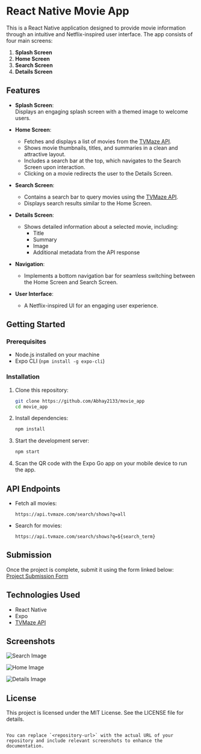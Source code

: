 # React Native Movie App  

This is a React Native application designed to provide movie information through an intuitive and Netflix-inspired user interface. The app consists of four main screens:  

1. **Splash Screen**  
2. **Home Screen**  
3. **Search Screen**  
4. **Details Screen**  

## Features  

- **Splash Screen**:  
  Displays an engaging splash screen with a themed image to welcome users.  

- **Home Screen**:  
  - Fetches and displays a list of movies from the [TVMaze API](https://api.tvmaze.com/search/shows?q=all).  
  - Shows movie thumbnails, titles, and summaries in a clean and attractive layout.  
  - Includes a search bar at the top, which navigates to the Search Screen upon interaction.  
  - Clicking on a movie redirects the user to the Details Screen.  

- **Search Screen**:  
  - Contains a search bar to query movies using the [TVMaze API](https://api.tvmaze.com/search/shows?q=${search_term}).  
  - Displays search results similar to the Home Screen.  

- **Details Screen**:  
  - Shows detailed information about a selected movie, including:  
    - Title  
    - Summary  
    - Image  
    - Additional metadata from the API response  

- **Navigation**:  
  - Implements a bottom navigation bar for seamless switching between the Home Screen and Search Screen.  

- **User Interface**:  
  - A Netflix-inspired UI for an engaging user experience.  

## Getting Started  

### Prerequisites  

- Node.js installed on your machine  
- Expo CLI (`npm install -g expo-cli`)  

### Installation  

1. Clone this repository:  
   ```bash
   git clone https://github.com/Abhay2133/movie_app
   cd movie_app
   ```  

2. Install dependencies:  
   ```bash
   npm install
   ```  

3. Start the development server:  
   ```bash
   npm start
   ```  

4. Scan the QR code with the Expo Go app on your mobile device to run the app.  

## API Endpoints  

- Fetch all movies:  
  ```plaintext
  https://api.tvmaze.com/search/shows?q=all
  ```  

- Search for movies:  
  ```plaintext
  https://api.tvmaze.com/search/shows?q=${search_term}
  ```  

## Submission  

Once the project is complete, submit it using the form linked below:  
[Project Submission Form](https://docs.google.com/forms/d/e/1FAIpQLSeQ-9PffLbFkzTFfNNv6SqmlyKhV8OT5TJVkPiHBOq9G1-YTQ/viewform)  

## Technologies Used  

- React Native  
- Expo  
- [TVMaze API](https://www.tvmaze.com/api)  

## Screenshots  

![Search Image](./screenshots/search.png)

![Home Image](./screenshots/home.png)

![Details Image](./screenshots/details.png)

## License  

This project is licensed under the MIT License. See the LICENSE file for details.  
```  

You can replace `<repository-url>` with the actual URL of your repository and include relevant screenshots to enhance the documentation.